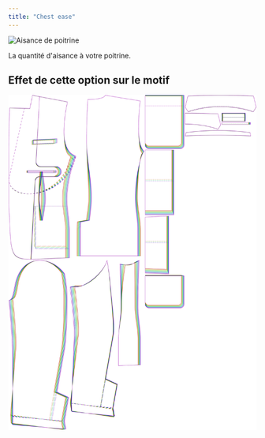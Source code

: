 ```yaml
---
title: "Chest ease"
---
```


![Aisance de poitrine](chestease.svg)

La quantité d'aisance à votre poitrine.

## Effet de cette option sur le motif

![Cette image montre l'effet de cette option en superposant plusieurs variantes qui ont une valeur différente pour cette option](jaeger_chestease_sample.svg "Effect of this option on the pattern")
